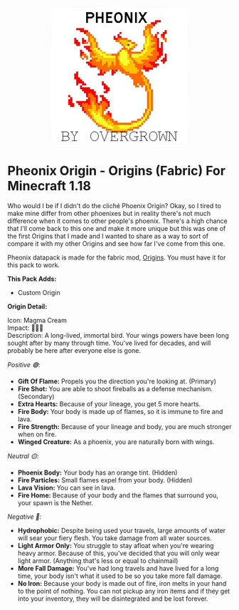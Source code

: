 <p align="center">
  <img src="https://raw.githubusercontent.com/0vergrown/Pheonix-Origin/main/pack.png?raw=true" alt="Pheonix Origin cover"/>
</p>

# Pheonix Origin - Origins (Fabric) For Minecraft 1.18
Who would I be if I didn't do the cliché Phoenix Origin? Okay, so I tired to make mine differ from other phoenixes but in reality there's not much difference when it comes to other people's phoenix. There's a high chance that I'll come back to this one and make it more unique but this was one of the first Origins that I made and I wanted to share as a way to sort of compare it with my other Origins and see how far I've come from this one.

Pheonix datapack is made for the fabric mod, [Origins](https://www.curseforge.com/minecraft/mc-mods/origins). You must have it for this pack to work.

**This Pack Adds:**
- Custom Origin

**Origin Detail:**

Icon: Magma Cream <br />
Impact: 🔴🔴🔴 <br />
Description: A long-lived, immortal bird. Your wings powers have been long sought after by many through time. You've lived for decades, and will probably be here after everyone else is gone.

*Positive 🟢:*

- **Gift Of Flame:** Propels you the direction you're looking at. (Primary)
- **Fire Shot:** You are able to shoot fireballs as a defense mechanism. (Secondary)
- **Extra Hearts:** Because of your lineage, you get 5 more hearts.
- **Fire Body:** Your body is made up of flames, so it is immune to fire and lava.
- **Fire Strength:** Because of your lineage and body, you are much stronger when on fire.
- **Winged Creature:** As a phoenix, you are naturally born with wings.

*Neutral 🟡:*

- **Phoenix Body:** Your body has an orange tint. (Hidden)
- **Fire Particles:** Small flames expel from your body. (Hidden)
- **Lava Vision:** You can see in lava.
- **Fire Home:** Because of your body and the flames that surround you, your spawn is the Nether.

*Negative 🔴:*

- **Hydrophobic:** Despite being used your travels, large amounts of water will sear your fiery flesh. You take damage from all water sources.
- **Light Armor Only:** You struggle to stay afloat when you're wearing heavy armor. Because of this, you've decided that you will only wear light armor. (Anything that's less or equal to chainmail)
- **More Fall Damage:** You've had long travels and have lived for a long time, your body isn't what it used to be so you take more fall damage.
- **No Iron:** Because your body is made out of fire, iron melts in your hand to the point of nothing. You can not pickup any iron items and if they get into your inventory, they will be disintegrated and be lost forever.
